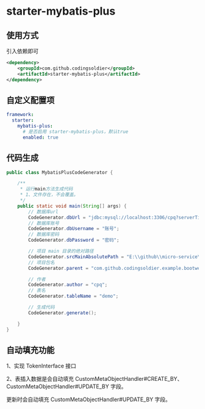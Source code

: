 # starter-mybatis-plus

## 使用方式
引入依赖即可
```xml
<dependency>
    <groupId>com.github.codingsoldier</groupId>
    <artifactId>starter-mybatis-plus</artifactId>
</dependency>
```

## 自定义配置项
```yaml
framework:
  starter:
    mybatis-plus:
      # 是否启用 starter-mybatis-plus，默认true
      enabled: true
```

## 代码生成
```java
public class MybatisPlusCodeGenerator {

    /**
     * 运行main方法生成代码
     * 1、文件存在，不会覆盖。
     */
    public static void main(String[] args) {
        // 数据库url
        CodeGenerator.dbUrl = "jdbc:mysql://localhost:3306/cpq?serverTimezone=Asia/Shanghai&useUnicode=true&characterEncoding=utf-8&useSSL=true";
        // 数据库账号
        CodeGenerator.dbUsername = "账号";
        // 数据库密码
        CodeGenerator.dbPassword = "密码";

        // 项目 main 目录的绝对路径
        CodeGenerator.srcMainAbsolutePath = "E:\\github\\micro-service\\examples\\example-parent\\boot-web\\src\\main";
        // 项目包名
        CodeGenerator.parent = "com.github.codingsoldier.example.bootweb.temp";

        // 作者
        CodeGenerator.author = "cpq";
        // 表名
        CodeGenerator.tableName = "demo";

        // 生成代码
        CodeGenerator.generate();

    }
}

```

## 自动填充功能
1、实现 TokenInterface 接口

2、表插入数据是会自动填充 CustomMetaObjectHandler#CREATE_BY、CustomMetaObjectHandler#UPDATE_BY 字段。

 更新时会自动填充 CustomMetaObjectHandler#UPDATE_BY 字段。
